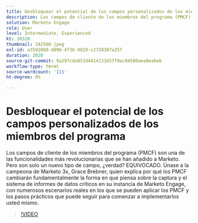 ```yaml
---
title: Desbloquear el potencial de los campos personalizados de los miembros del programa
description: Los campos de cliente de los miembros del programa (PMCF) son una de las funcionalidades más revolucionarias que se han añadido a Marketo.
solution: Marketo Engage
role: User
level: Intermediate, Experienced
kt: 10328
thumbnail: 342560.jpeg
exl-id: a3592080-d096-4f36-9829-c2728397a257
duration: 2028
source-git-commit: 9a297cda953d4414131657f9ac84580aea0eabeb
workflow-type: tm+mt
source-wordcount: '111'
ht-degree: 0%

---
```


# Desbloquear el potencial de los campos personalizados de los miembros del programa

Los campos de cliente de los miembros del programa (PMCF) son una de las funcionalidades más revolucionarias que se han añadido a Marketo. Pero son solo un nuevo tipo de campo, ¿verdad? EQUIVOCADO. Únase a la campeona de Marketo 3x, Grace Brebner, quien explica por qué los PMCF cambiarán fundamentalmente la forma en que piensa sobre la captura y el sistema de informes de datos críticos en su instancia de Marketo Engage, con numerosos escenarios reales en los que se pueden aplicar los PMCF y los pasos prácticos que puede seguir para comenzar a implementarlos usted mismo.

>[!VIDEO](https://video.tv.adobe.com/v/342560/?quality=12&learn=on)

